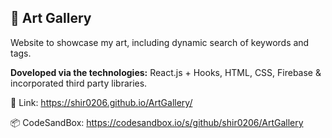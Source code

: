 ## :art: Art Gallery 

Website to showcase my art, including dynamic search of keywords and tags.


<b>Doveloped via the technologies:</b> React.js + Hooks, HTML, CSS, Firebase & incorporated third party libraries.



:link: Link: https://shir0206.github.io/ArtGallery/

:package: CodeSandBox: https://codesandbox.io/s/github/shir0206/ArtGallery



